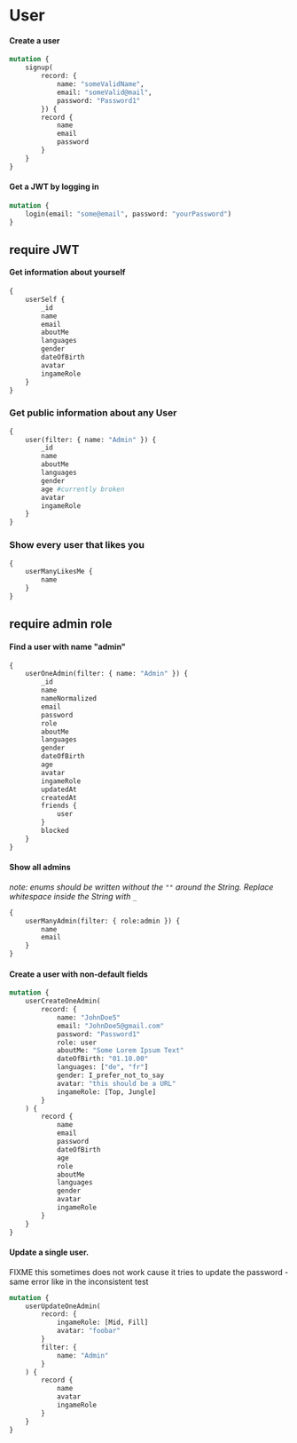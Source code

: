 # User

#### Create a user

```graphql
mutation {
    signup(
        record: {
            name: "someValidName",
            email: "someValid@mail",
            password: "Password1"
        }) {
        record {
            name
            email
            password
        }
    }
}
```

#### Get a JWT by logging in

```graphql
mutation {
    login(email: "some@email", password: "yourPassword")
}
```

## require JWT

#### Get information about yourself

```graphql
{
    userSelf {
        _id
        name
        email
        aboutMe
        languages
        gender
        dateOfBirth
        avatar
        ingameRole
    }
}
```

### Get public information about any User

````graphql
{
    user(filter: { name: "Admin" }) {
        _id
        name
        aboutMe
        languages
        gender
        age #currently broken
        avatar
        ingameRole
    }
}
````

### Show every user that likes you

````graphql
{
    userManyLikesMe {
        name
    }
}
````

## require admin role

#### Find a user with name "admin"

```graphql
{
    userOneAdmin(filter: { name: "Admin" }) {
        _id
        name
        nameNormalized
        email
        password
        role
        aboutMe
        languages
        gender
        dateOfBirth
        age
        avatar
        ingameRole
        updatedAt
        createdAt
        friends {
            user
        }
        blocked
    }
}
```

#### Show all admins

_note: enums should be written without the `""` around the String. Replace whitespace inside the String with `_`_

```graphql
{
    userManyAdmin(filter: { role:admin }) {
        name
        email
    }
}
```

#### Create a user with non-default fields

```graphql
mutation {
    userCreateOneAdmin(
        record: {
            name: "JohnDoe5"
            email: "JohnDoe5@gmail.com"
            password: "Password1"
            role: user
            aboutMe: "Some Lorem Ipsum Text"
            dateOfBirth: "01.10.00"
            languages: ["de", "fr"]
            gender: I_prefer_not_to_say
            avatar: "this should be a URL"
            ingameRole: [Top, Jungle]
        }
    ) {
        record {
            name
            email
            password
            dateOfBirth
            age
            role
            aboutMe
            languages
            gender
            avatar
            ingameRole
        }
    }
}
```

#### Update a single user.

FIXME this sometimes does not work cause it tries to update the password - same error like in the inconsistent test

```graphql
mutation {
    userUpdateOneAdmin(
        record: {
            ingameRole: [Mid, Fill]
            avatar: "foobar"
        }
        filter: {
            name: "Admin"
        }
    ) {
        record {
            name
            avatar
            ingameRole
        }
    }
}
```